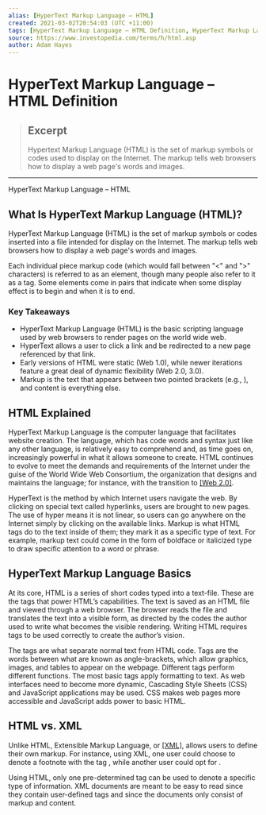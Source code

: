 ```yaml
---
alias: [HyperText Markup Language – HTML]
created: 2021-03-02T20:54:03 (UTC +11:00)
tags: [HyperText Markup Language – HTML Definition, HyperText Markup Language – HTML]
source: https://www.investopedia.com/terms/h/html.asp
author: Adam Hayes
---
```


# HyperText Markup Language – HTML Definition

> ## Excerpt
> Hypertext Markup Language (HTML) is the set of markup symbols or codes used to display on the Internet. The markup tells web browsers how to display a web page's words and images.

---

HyperText Markup Language – HTML
## What Is HyperText Markup Language (HTML)?

HyperText Markup Language (HTML) is the set of markup symbols or codes inserted into a file intended for display on the Internet. The markup tells web browsers how to display a web page's words and images.

Each individual piece markup code (which would fall between "<" and ">" characters) is referred to as an element, though many people also refer to it as a tag. Some elements come in pairs that indicate when some display effect is to begin and when it is to end.

### Key Takeaways

-   HyperText Markup Language (HTML) is the basic scripting language used by web browsers to render pages on the world wide web.
-   HyperText allows a user to click a link and be redirected to a new page referenced by that link.
-   Early versions of HTML were static (Web 1.0), while newer iterations feature a great deal of dynamic flexibility (Web 2.0, 3.0).
-   Markup is the text that appears between two pointed brackets (e.g., <footnote>), and content is everything else.

## HTML Explained

HyperText Markup Language is the computer language that facilitates website creation. The language, which has code words and syntax just like any other language, is relatively easy to comprehend and, as time goes on, increasingly powerful in what it allows someone to create. HTML continues to evolve to meet the demands and requirements of the Internet under the guise of the World Wide Web Consortium, the organization that designs and maintains the language; for instance, with the transition to [[Web 2.0]](https://www.investopedia.com/terms/w/web-20.asp).

HyperText is the method by which Internet users navigate the web. By clicking on special text called hyperlinks, users are brought to new pages. The use of hyper means it is not linear, so users can go anywhere on the Internet simply by clicking on the available links. Markup is what HTML tags do to the text inside of them; they mark it as a specific type of text. For example, markup text could come in the form of boldface or italicized type to draw specific attention to a word or phrase.

## HyperText Markup Language Basics

At its core, HTML is a series of short codes typed into a text-file. These are the tags that power HTML’s capabilities. The text is saved as an HTML file and viewed through a web browser. The browser reads the file and translates the text into a visible form, as directed by the codes the author used to write what becomes the visible rendering. Writing HTML requires tags to be used correctly to create the author’s vision.

The tags are what separate normal text from HTML code. Tags are the words between what are known as angle-brackets, which allow graphics, images, and tables to appear on the webpage. Different tags perform different functions. The most basic tags apply formatting to text. As web interfaces need to become more dynamic, Cascading Style Sheets (CSS) and JavaScript applications may be used. CSS makes web pages more accessible and JavaScript adds power to basic HTML.

## HTML vs. XML

Unlike HTML, Extensible Markup Language, or [[XML]](https://www.investopedia.com/terms/x/extensible-markup-language-xml.asp), allows users to define their own markup. For instance, using XML, one user could choose to denote a footnote with the tag <footnote>, while another user could opt for <fn>.

Using HTML, only one pre-determined tag can be used to denote a specific type of information. XML documents are meant to be easy to read since they contain user-defined tags and since the documents only consist of markup and content.
